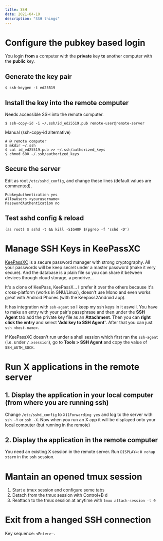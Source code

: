 ```yaml
---
title: SSH
date: 2021-04-10
description: "SSH things"
---
```


# Configure the pubkey based login
You login **from** a computer with the **private** key **to** another computer with the **public** key.

## Generate the key pair
``` {.bash}
$ ssh-keygen -t ed25519
```

## Install the key into the remote computer
Needs accessible SSH into the remote computer.

``` {.bash}
$ ssh-copy-id -i ~/.ssh/id_ed25519.pub remote-user@remote-server
```

Manual (ssh-copy-id alternative)

``` {.bash}
# @ remote computer
$ mkdir ~/.ssh
$ cat id_ed25519.pub >> ~/.ssh/authorized_keys
$ chmod 600 ~/.ssh/authorized_keys
```

## Secure the server
 
Edit as root `/etc/sshd_config`, and change these lines (default values are commented).
 
``` {.ini}
PubkeyAuthentication yes
AllowUsers <yourusername>
PasswordAuthentication no
```
## Test sshd config & reload
 
``` {.bash}
(as root) $ sshd -t && kill -SIGHUP $(pgrep -f 'sshd -D')
```

# Manage SSH Keys in KeePassXC
[KeePassXC] is a secure password manager with strong cryptography. All your passwords will be keep secret under a master password (make it very secure). And the database is a plain file so you can share it between devices through cloud storage, a pendrive...

It's a clone of KeePass, KeePassX... I prefer it over the others because it's cross-platform (works in GNU/Linux), doesn't use Mono and even works great with Android Phones (with the Keepass2Android app).

It has integration with `ssh-agent` so I keep my ssh keys in it aswell. You have to make an entry with your pair's passphrase and then under the **SSH Agent** tab add the private key file as an **Attachment**. Then you can **right click the entry** and select **'Add key to SSH Agent'**. After that you can just `ssh <host-name>`.

If KeePassXC doesn't run under a shell session which first ran the `ssh-agent` (i.e. under `/.xsession`), go to **Tools > SSH Agent** and copy the value of `SSH_AUTH_SOCK`.

[KeePassXC]: https://keepassxc.org/

# Run X applications in the remote server
## 1. Display the application in your local computer (from where you are running ssh)

Change `/etc/sshd_config` to `X11Forwarding yes` and log to the server with `ssh -Y` or `ssh -X`.
Now when you run an X app it will be displayed onto your local computer (but running in the remote)

## 2. Display the application in the remote computer

You need an existing X session in the remote server. Run `DISPLAY=:0 nohup xterm` in the ssh session.

# Mantain an opened tmux session
 1. Start a tmux session and configure some tabs
 2. Detach from the tmux session with Control+B d
 3. Reattach to the tmux session at anytime with `tmux attach-session -t 0`

# Exit from a hanged SSH connection
Key sequence: `<Enter>~.`
